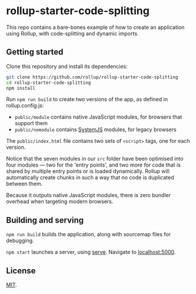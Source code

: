 # rollup-starter-code-splitting

This repo contains a bare-bones example of how to create an application using Rollup, with code-splitting and dynamic imports.


## Getting started

Clone this repository and install its dependencies:

```bash
git clone https://github.com/rollup/rollup-starter-code-splitting
cd rollup-starter-code-splitting
npm install
```

Run `npm run build` to create two versions of the app, as defined in rollup.config.js:

* `public/module` contains native JavaScript modules, for browsers that support them
* `public/nomodule` contains [SystemJS](https://github.com/systemjs/systemjs) modules, for legacy browsers

The `public/index.html` file contains two sets of `<script>` tags, one for each version.

Notice that the seven modules in our `src` folder have been optimised into four modules — two for the 'entry points', and two more for code that is shared by multiple entry points or is loaded dynamically. Rollup will automatically create chunks in such a way that no code is duplicated between them.

Because it outputs native JavaScript modules, there is zero bundler overhead when targeting modern browsers.


## Building and serving

`npm run build` builds the application, along with sourcemap files for debugging.

`npm start` launches a server, using [serve](https://github.com/zeit/serve). Navigate to [localhost:5000](http://localhost:5000).

## License

[MIT](LICENSE).
